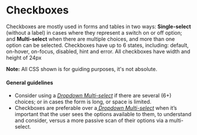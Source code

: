# Checkboxes

Checkboxes are mostly used in forms and tables in two ways: **Single-select** \(without a label\) in cases where they represent a switch on or off option; and **Multi-select** when there are multiple choices, and more than one option can be selected. Checkboxes have up to 6 states, including: default, on-hover, on-focus, disabled, hint and error. All checkboxes have width and height of 24px

**Note:** All CSS shown is for guiding purposes, it's not absolute.

#### General guidelines

* Consider using a [_Dropdown Multi-select_](//atoms/dropdowns.html#multi-select) if there are several \(6+\) choices; or in cases the form is long, or space is limited.
* Checkboxes are preferable over a[ _Dropdown Multi-select_](https://www.gitbook.com/book/milosmirkovic89/back-office/edit#) when it’s important that the user sees the options available to them, to understand and consider, versus a more passive scan of their options via a multi-select.



